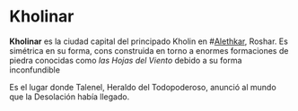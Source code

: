 # Kholinar
**Kholinar** es la ciudad capital del principado Kholin en #[Alethkar](locations/alethkar), Roshar. Es simétrica en su forma, cons construida en torno a enormes formaciones de piedra conocidas como _las Hojas del Viento_ debido a su forma inconfundible 

Es el lugar donde Talenel, Heraldo del Todopoderoso, anunció al mundo que la Desolación había llegado. 
